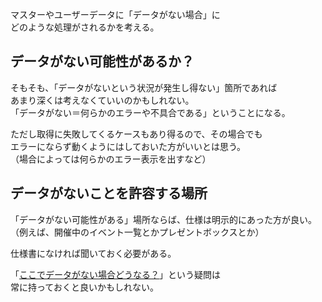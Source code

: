 マスターやユーザーデータに「データがない場合」に  
どのような処理がされるかを考える。

## データがない可能性があるか？
そもそも、「データがないという状況が発生し得ない」箇所であれば  
あまり深くは考えなくていいのかもしれない。  
「データがない＝何らかのエラーや不具合である」ということになる。

ただし取得に失敗してくるケースもあり得るので、その場合でも  
エラーにならず動くようにはしておいた方がいいとは思う。  
（場合によっては何らかのエラー表示を出すなど）

## データがないことを許容する場所
「データがない可能性がある」場所ならば、仕様は明示的にあった方が良い。  
（例えば、開催中のイベント一覧とかプレゼントボックスとか）

仕様書になければ聞いておく必要がある。

「[ここでデータがない場合どうなる？](Design/ゼロ・ワン・インフィニティ.md)」という疑問は  
常に持っておくと良いかもしれない。